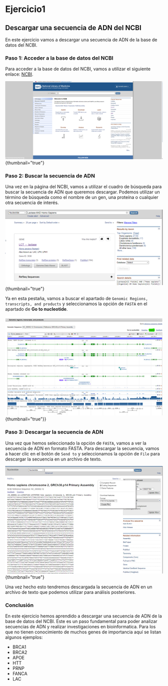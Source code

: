 # Ejercicio1

## Descargar una secuencia de ADN del NCBI

En este ejercicio vamos a descargar una secuencia de ADN de la base de datos del NCBI.

### Paso 1: Acceder a la base de datos del NCBI

Para acceder a la base de datos del NCBI, vamos a utilizar el siguiente enlace: [NCBI](https://www.ncbi.nlm.nih.gov/).

![NCBI](../images/ejercicio1/ncbi.png){thumbnail="true"}

### Paso 2: Buscar la secuencia de ADN

Una vez en la página del NCBI, vamos a utilizar el cuadro de búsqueda para buscar la secuencia de ADN que queremos descargar. Podemos utilizar un término de búsqueda como el nombre de un gen, una proteína o cualquier otra secuencia de interés.

![Busqueda](../images/ejercicio1/busqueda.png){thumbnail="true"}

Ya en esta pestaña, vamos a buscar el apartado de `Genomic Regions, transcripts, and products` y seleccionamos la opción de `FASTA` en el apartado de **Go to nucleotide**.

![FASTA](../images/ejercicio1/fasta.png){thumbnail="true"}}
### Paso 3: Descargar la secuencia de ADN

Una vez que hemos seleccionado la opción de `FASTA`, vamos a ver la secuencia de ADN en formato FASTA. Para descargar la secuencia, vamos a hacer clic en el botón de `Send to` y seleccionamos la opción de `File` para descargar la secuencia en un archivo de texto.

![Descarga](../images/ejercicio1/descarga.png){thumbnail="true"}

Una vez hecho esto tendremos descargada la secuencia de ADN en un archivo de texto que podemos utilizar para análisis posteriores.

### Conclusión

En este ejercicio hemos aprendido a descargar una secuencia de ADN de la base de datos del NCBI. Este es un paso fundamental para poder analizar secuencias de ADN y realizar investigaciones en bioinformatica.
<tip>
Para los que no tienen conocimiento de muchos genes de importancia aquí se listan algunos ejemplos:

- BRCA1
- BRCA2
- APOE
- HTT
- PRNP
- FANCA
- LAC
</tip>